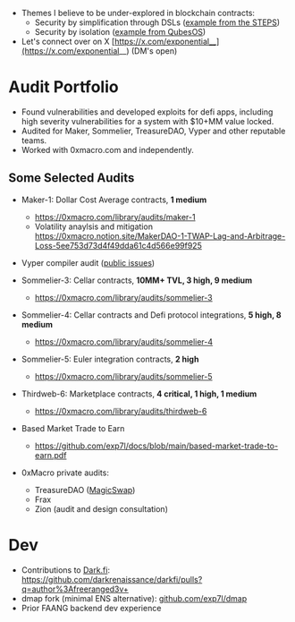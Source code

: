 * Themes I believe to be under-explored in blockchain contracts:
  * Security by simplification through DSLs ([example from the STEPS](https://tinlizzie.org/VPRIPapers/tr2012001_steps.pdf))
  * Security by isolation ([example from QubesOS](https://t.co/DuWNrTnv76))
 * Let's connect over on X [https://x.com/exponential__](https://x.com/exponential__) (DM's open)

# Audit Portfolio

* Found vulnerabilities and developed exploits for defi apps, including high severity vulnerabilities for a system with $10+MM value locked.
* Audited for Maker, Sommelier, TreasureDAO, Vyper and other reputable teams.
* Worked with 0xmacro.com and independently.

## Some Selected Audits

* Maker-1: Dollar Cost Average contracts, **1 medium**
  * https://0xmacro.com/library/audits/maker-1
  * Volatility anaylsis and mitigation https://0xmacro.notion.site/MakerDAO-1-TWAP-Lag-and-Arbitrage-Loss-5ee753d73d4f49dda61c4d566e99f925
 
* Vyper compiler audit ([public issues](https://github.com/vyperlang/vyper/issues?q=is%3Aissue+is%3Aclosed+author%3Aexp7l))
   
* Sommelier-3: Cellar contracts, **10MM+ TVL, 3 high, 9 medium**
  * https://0xmacro.com/library/audits/sommelier-3
  
* Sommelier-4: Cellar contracts and Defi protocol integrations, **5 high, 8 medium**
  * https://0xmacro.com/library/audits/sommelier-4
  
* Sommelier-5: Euler integration contracts, **2 high**
  * https://0xmacro.com/library/audits/sommelier-5
  
* Thirdweb-6: Marketplace contracts, **4 critical, 1 high, 1 medium**
  * https://0xmacro.com/library/audits/thirdweb-6
 
* Based Market Trade to Earn
  * https://github.com/exp7l/docs/blob/main/based-market-trade-to-earn.pdf

* 0xMacro private audits:
  * TreasureDAO ([MagicSwap](https://treasuredao.substack.com/p/magicswap-the-first-amm-with-universal))
  * Frax
  * Zion (audit and design consultation)

# Dev

* Contributions to [Dark.fi](https://dark.fi/): https://github.com/darkrenaissance/darkfi/pulls?q=author%3Afreeranged3v+
* dmap fork (minimal ENS alternative): [github.com/exp7l/dmap](https://github.com/exp7l/dmap) 
* Prior FAANG backend dev experience
